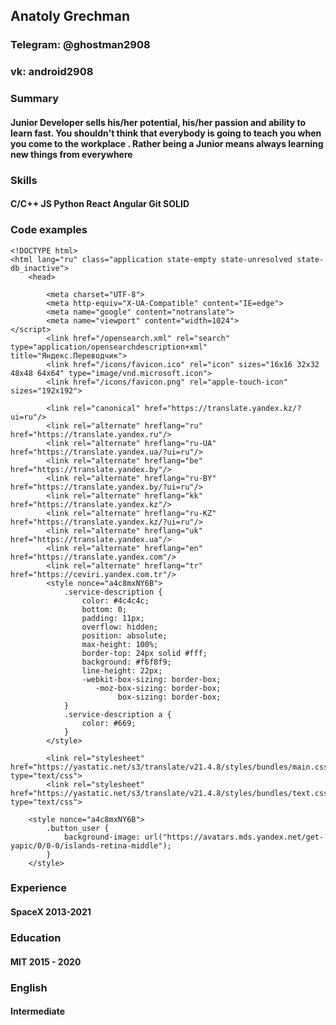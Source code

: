 ## Anatoly Grechman

### Telegram: @ghostman2908
### vk: android2908

### Summary
#### Junior Developer sells his/her potential, his/her passion and ability to learn fast. You shouldn't think that everybody is going to teach you when you come to the workplace . Rather being a Junior means always learning new things from everywhere

### Skills
#### C/C++ JS Python React Angular Git SOLID

### Code examples 

``` 
<!DOCTYPE html>
<html lang="ru" class="application state-empty state-unresolved state-db_inactive">
    <head>
        
        <meta charset="UTF-8">
        <meta http-equiv="X-UA-Compatible" content="IE=edge">
        <meta name="google" content="notranslate">
        <meta name="viewport" content="width=1024">
</script>
        <link href="/opensearch.xml" rel="search" type="application/opensearchdescription+xml" title="Яндекс.Переводчик">
        <link href="/icons/favicon.ico" rel="icon" sizes="16x16 32x32 48x48 64x64" type="image/vnd.microsoft.icon">
        <link href="/icons/favicon.png" rel="apple-touch-icon" sizes="192x192">
        
        <link rel="canonical" href="https://translate.yandex.kz/?ui=ru"/>
        <link rel="alternate" hreflang="ru" href="https://translate.yandex.ru"/>
        <link rel="alternate" hreflang="ru-UA" href="https://translate.yandex.ua/?ui=ru"/>
        <link rel="alternate" hreflang="be" href="https://translate.yandex.by"/>
        <link rel="alternate" hreflang="ru-BY" href="https://translate.yandex.by/?ui=ru"/>
        <link rel="alternate" hreflang="kk" href="https://translate.yandex.kz"/>
        <link rel="alternate" hreflang="ru-KZ" href="https://translate.yandex.kz/?ui=ru"/>
        <link rel="alternate" hreflang="uk" href="https://translate.yandex.ua"/>
        <link rel="alternate" hreflang="en" href="https://translate.yandex.com"/>
        <link rel="alternate" hreflang="tr" href="https://ceviri.yandex.com.tr"/>
        <style nonce="a4c8mxNY6B">
            .service-description {
                color: #4c4c4c;
                bottom: 0;
                padding: 11px;
                overflow: hidden;
                position: absolute;
                max-height: 100%;
                border-top: 24px solid #fff;
                background: #f6f8f9;
                line-height: 22px;
                -webkit-box-sizing: border-box;
                   -moz-box-sizing: border-box;
                        box-sizing: border-box;
            }
            .service-description a {
                color: #669;
            }
        </style>
        
        <link rel="stylesheet" href="https://yastatic.net/s3/translate/v21.4.8/styles/bundles/main.css" type="text/css">
        <link rel="stylesheet" href="https://yastatic.net/s3/translate/v21.4.8/styles/bundles/text.css" type="text/css">
        
    <style nonce="a4c8mxNY6B">
        .button_user {
            background-image: url("https://avatars.mds.yandex.net/get-yapic/0/0-0/islands-retina-middle");
        }
    </style>
 ```


### Experience 
#### SpaceX 2013-2021

### Education
#### MIT 2015 - 2020

### English
#### Intermediate
